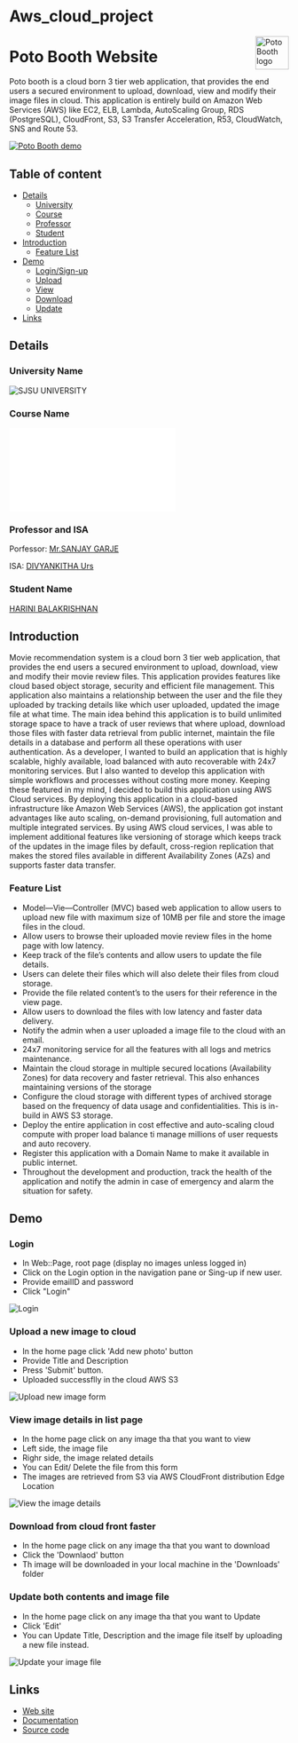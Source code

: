 # Aws_cloud_project
<a href="http://www.potobooth.com:3000/"><img src="http://www.potobooth.com:3000/assets/spartans-logo.png" alt="Poto Booth logo" title="Poto Booth" align="right" height="60" /></a>

Poto Booth Website
==================

Poto booth is a cloud born 3 tier web application, that provides the end users a secured environment to upload, download, view and modify their image files in cloud. This application is entirely build on Amazon Web Services (AWS) like EC2, ELB, Lambda, AutoScaling Group, RDS (PostgreSQL), CloudFront, S3, S3 Transfer Acceleration, R53, CloudWatch, SNS and Route 53.

[![Poto Booth demo](https://i.imgur.com/Og6wFgh.png)](https://i.imgur.com/uFTjoy3.png)

## Table of content

- [Details](#details)
    - [University](#university-name)
    - [Course](#course-name)
    - [Professor](#professor-and-isa)
    - [Student](#student-name)
- [Introduction](#introduction)
    - [Feature List](#feature-list)
- [Demo](#demo)
    - [Login/Sign-up](#login)
    - [Upload](#upload-a-new-image-to-cloud)
    - [View](#view-image-details-in-list-page)
    - [Download](#download-from-cloud-front-faster)
    - [Update](#update-both-contents-and-image-file)
- [Links](#links)

## Details

### University Name
![SJSU UNIVERSITY]( http://www.sjsu.edu/)

### Course Name
![CLOUD TECHNOLOGIES](info.sjsu.edu/web-dbgen/catalog/courses/CMPE281.html)

### Professor and ISA 
Porfessor: [Mr.SANJAY GARJE](https://www.linkedin.com/in/sanjaygarje/)

ISA:  [DIVYANKITHA Urs](https://www.linkedin.com/in/divyankithaurs/)

### Student Name

[HARINI BALAKRISHNAN](https://www.linkedin.com/in/harini-balakrishnan/)

## Introduction
Movie recommendation system is a cloud born 3 tier web application, that provides the end users a secured environment to upload, download, view and modify their movie review files. This application provides features like cloud based object storage, security and efficient file management. This application also maintains a relationship between the user and the file they uploaded by tracking details like which user uploaded, updated the image file at what time. The main idea behind this application is to build unlimited storage space to have a track of user reviews that where upload, download those files with faster data retrieval from public internet, maintain the file details in a database and perform all these operations with user authentication. As a developer, I wanted to build an application that is highly scalable, highly available, load balanced with auto recoverable with 24x7 monitoring services. But I also wanted to develop this application with simple workflows and processes without costing more money. Keeping these featured in my mind, I decided to build this application using AWS Cloud services. By deploying this application in a cloud-based infrastructure like Amazon Web Services (AWS), the application got instant advantages like auto scaling, on-demand provisioning, full automation and multiple integrated services. By using AWS cloud services, I was able to implement additional features like versioning of storage which keeps track of the updates in the image files by default, cross-region replication that makes the stored files available in different Availability Zones (AZs) and supports faster data transfer.

### Feature List
- Model—Vie—Controller (MVC) based web application to allow users to upload new file with maximum size of 10MB per file and store the image files in the cloud.
- Allow users to browse their uploaded movie review files in the home page with low latency.
- Keep track of the file’s contents and allow users to update the file details. 
- Users can delete their files which will also delete their files from cloud storage.
- Provide the file related content’s to the users for their reference in the view page.
- Allow users to download the files with low latency and faster data delivery.
- Notify the admin when a user uploaded a image file to the cloud with an email.
- 24x7 monitoring service for all the features with all logs and metrics maintenance.
- Maintain the cloud storage in multiple secured locations (Availability Zones) for data recovery and faster retrieval. This also enhances maintaining versions of the storage
- Configure the cloud storage with different types of archived storage based on the frequency of data usage and confidentialities. This is in-build in AWS S3 storage.
- Deploy the entire application in cost effective and auto-scaling cloud compute with proper load balance ti manage millions of user requests and auto recovery.
- Register this application with a Domain Name to make it available in public internet.
- Throughout the development and production, track the health of the application and notify the admin in case of emergency and alarm the situation for safety.

## Demo
### Login

* In Web::Page, root page (display no images unless logged in)
* Click on the Login option in the navigation pane or Sing-up if new user.
* Provide emailID and password
* Click "Login" 

![Login](https://i.imgur.com/8LfxvTd.png)

### Upload a new image to cloud

* In the home page click 'Add new photo' button
* Provide Title and Description
* Press 'Submit' button.
* Uploaded successflly in the cloud AWS S3

![Upload new image form](https://i.imgur.com/thDcSF1.png)

### View image details in list page

* In the home page click on any image tha that you want to view
* Left side, the image file
* Righr side, the image related details
* You can Edit/ Delete the file from this form
* The images are retrieved from S3 via AWS CloudFront distribution Edge Location

![View the image details](https://i.imgur.com/Og6wFgh.png)

### Download from cloud front faster

* In the home page click on any image tha that you want to download
* Click the 'Downlaod' button
* Th image will be downloaded in your local machine in the 'Downloads' folder

### Update both contents and image file

* In the home page click on any image tha that you want to Update
* Click 'Edit' 
* You can Update Title, Description and the image file itself by uploading a new file instead.

![Update your image file](https://i.imgur.com/hlR9zWo.png)

## Links

* [Web site](http://www.potobooth.com:3000/)
* [Documentation](https://github.com/HariniGB/my_cloud_project/blob/master/README.md)
* [Source code](https://github.com/HariniGB/my_cloud_project/)
